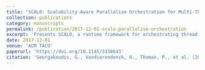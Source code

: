 ```yaml
---
title: "SCALO: Scalability-Aware Parallelism Orchestration for Multi-Threaded Workloads"
collection: publications
category: manuscripts
permalink: /publication/2017-12-01-scalo-parallelism-orchestration
excerpt: 'Presents SCALO, a runtime framework for orchestrating thread parallelism across co-executing applications on multicore machines, improving system throughput by up to 40%.'
date: 2017-12-01
venue: 'ACM TACO'
paperurl: 'https://doi.org/10.1145/3158643'
citation: 'Georgakoudis, G., Vandierendonck, H., Thoman, P., et al. (2017). &quot;SCALO: Scalability-Aware Parallelism Orchestration for Multi-Threaded Workloads.&quot; <i>ACM Transactions on Architecture and Code Optimization (TACO)</i>, 14(4), Article 54. https://doi.org/10.1145/3158643'
---
```


